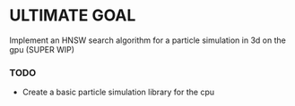 # ULTIMATE GOAL 
Implement an HNSW search algorithm for a particle simulation in 3d on the gpu (SUPER WIP)

### TODO
- Create a basic particle simulation library for the cpu
